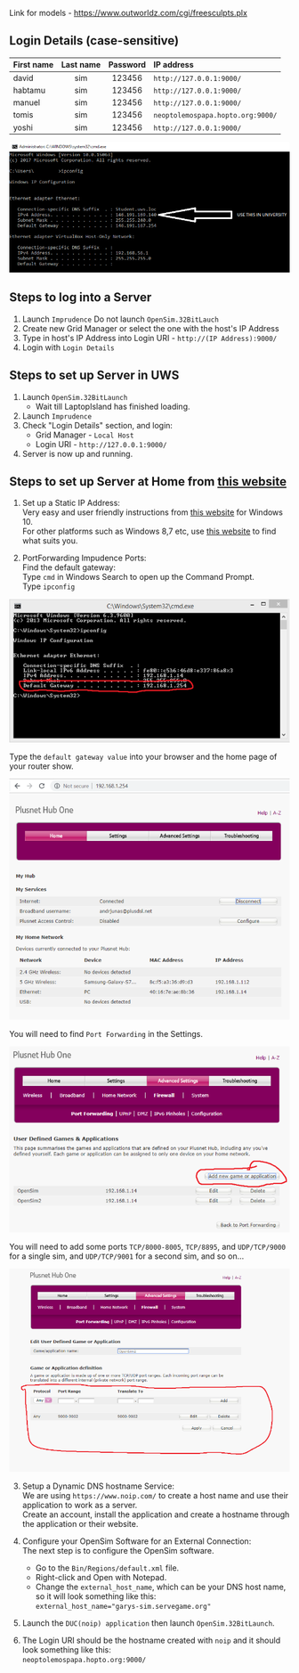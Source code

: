  Link for models - https://www.outworldz.com/cgi/freesculpts.plx
 
## Login Details (case-sensitive)
| First name | Last name | Password | IP address |
| :--- | :---: | :---: |:--- |
| david | sim | 123456 | ```http://127.0.0.1:9000/``` |
| habtamu | sim | 123456 | ```http://127.0.0.1:9000/``` |
| manuel | sim | 123456 | ```http://127.0.0.1:9000/``` |
| tomis | sim | 123456 | ```neoptolemospapa.hopto.org:9000/```|
| yoshi | sim | 123456 | ```http://127.0.0.1:9000/``` |

<p align="center">
  <img src="https://github.com/yuchingho/VirtualWorld/blob/master/README%20Images/University%20IPv4.png?raw=true" alt="Univerisity IPv4"/>
</p>

## Steps to log into a Server
1. Launch ```Imprudence``` Do not launch ```OpenSim.32BitLauch```
2. Create new Grid Manager or select the one with the host's IP Address
3. Type in host's IP Address into Login URI - ```http://(IP Address):9000/```
4. Login with ```Login Details```

## Steps to set up Server in UWS
1. Launch ```OpenSim.32BitLaunch```
   - Wait till LaptopIsland has finished loading.
2. Launch ```Imprudence```
3. Check "Login Details" section, and login:
   - Grid Manager - ```Local Host```
   - Login URI - ```http://127.0.0.1:9000/```
4. Server is now up and running.

## Steps to set up Server at Home from [this website](https://chapter-and-metaverse.blogspot.com/2008/11/3-remotely-connecting-to-standalone-sim.html)
1. Set up a Static IP Address:\
Very easy and user friendly instructions from [this website](https://portforward.com/networking/static-ip-windows-10.htm) for Windows 10.\
For other platforms such as Windows 8,7 etc, use [this website](https://portforward.com/networking/staticip.htm) to find what suits you.

2. PortForwarding Impudence Ports:\
Find the default gateway:\
Type ```cmd``` in Windows Search to open up the Command Prompt.\
Type ```ipconfig```
<p align="center">
  <img src="https://github.com/yuchingho/VirtualWorld/blob/master/README%20Images/DefaultGateway.png?raw=true" alt="DefaultGateway"/>
</p>

Type the ```default gateway value``` into your browser and the home page of your router show.
<p align="center">
  <img src="https://github.com/yuchingho/VirtualWorld/blob/master/README%20Images/Home%20Page.png?raw=true" alt="Home Page"/>
</p>

You will need to find ```Port Forwarding``` in the Settings.
<p align="center">
  <img src="https://github.com/yuchingho/VirtualWorld/blob/master/README%20Images/Port%20Initialize.png?raw=true" alt="Port Initialize"/>
</p>

You will need to add some ports ```TCP/8000-8005```, ```TCP/8895```, and ```UDP/TCP/9000``` for a single sim, and ```UDP/TCP/9001``` for a second sim, and so on...
<p align="center">
  <img src="https://github.com/yuchingho/VirtualWorld/blob/master/README%20Images/Port%20Setup%20Complete.png?raw=true" alt="Port Setup Complete"/>
</p>

3. Setup a Dynamic DNS hostname Service:\
We are using ```https://www.noip.com/``` to create a host name and use their application to work as a server.\
Create an account, install the application and create a hostname through the application or their website.
 
4. Configure your OpenSim Software for an External Connection:\
The next step is to configure the OpenSim software.
    - Go to the ```Bin/Regions/default.xml``` file.
    - Right-click and Open with Notepad. 
    - Change the ```external_host_name```, which can be your DNS host name, so it will look something like this:\
    ```external_host_name="garys-sim.servegame.org"```

5. Launch the ```DUC(noip) application``` then launch ```OpenSim.32BitLaunch```.

6. The Login URI should be the hostname created with ```noip``` and it should look something like this:\
```neoptolemospapa.hopto.org:9000/```